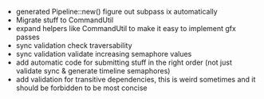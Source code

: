 * generated Pipeline::new() figure out subpass ix automatically
* Migrate stuff to CommandUtil
* expand helpers like CommandUtil to make it easy to implement gfx passes
* sync validation check traversability
* sync validation validate increasing semaphore values
* add automatic code for submitting stuff in the right order (not just validate sync & generate timeline semaphores)
* add validation for transitive dependencies, this is weird sometimes and it should be forbidden to be most concise
